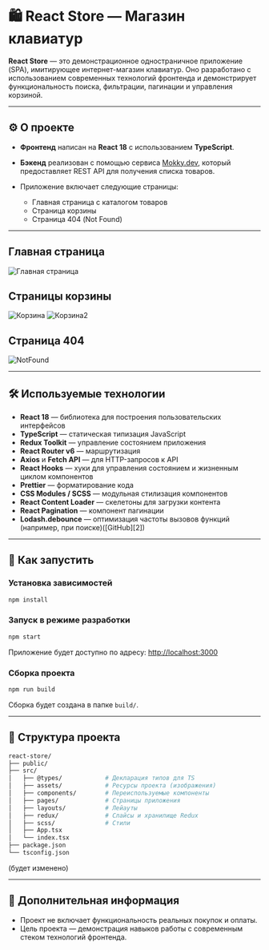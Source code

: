 # 🛍️ React Store — Магазин клавиатур

**React Store** — это демонстрационное одностраничное приложение (SPA), имитирующее интернет-магазин клавиатур. Оно разработано с использованием современных технологий фронтенда и демонстрирует функциональность поиска, фильтрации, пагинации и управления корзиной.

---

## ⚙️ О проекте

* **Фронтенд** написан на **React 18** с использованием **TypeScript**.
* **Бэкенд** реализован с помощью сервиса [Mokky.dev](https://mokky.dev/), который предоставляет REST API для получения списка товаров.
* Приложение включает следующие страницы:

  * Главная страница с каталогом товаров
  * Страница корзины
  * Страница 404 (Not Found)

---
## Главная страница
![Главная страница](https://i.imgur.com/ubwsXyN.png)

## Страницы корзины
![Корзина](https://i.imgur.com/oOFcgvU.png)
![Корзина2](https://i.imgur.com/KNLnF1A.png)

## Страница 404
![NotFound](https://i.imgur.com/deWRO56.png)

---

## 🛠️ Используемые технологии

* **React 18** — библиотека для построения пользовательских интерфейсов
* **TypeScript** — статическая типизация JavaScript
* **Redux Toolkit** — управление состоянием приложения
* **React Router v6** — маршрутизация
* **Axios** и **Fetch API** — для HTTP-запросов к API
* **React Hooks** — хуки для управления состоянием и жизненным циклом компонентов
* **Prettier** — форматирование кода
* **CSS Modules / SCSS** — модульная стилизация компонентов
* **React Content Loader** — скелетоны для загрузки контента
* **React Pagination** — компонент пагинации
* **Lodash.debounce** — оптимизация частоты вызовов функций (например, при поиске)([GitHub][2])

---

## 🚀 Как запустить

### Установка зависимостей

```bash
npm install
```

### Запуск в режиме разработки

```bash
npm start
```

Приложение будет доступно по адресу: [http://localhost:3000](http://localhost:3000)

### Сборка проекта

```bash
npm run build
```

Сборка будет создана в папке `build/`.

---

## 📂 Структура проекта

```bash
react-store/
├── public/
├── src/
│   ├── @types/            # Декларация типов для TS
│   ├── assets/            # Ресурсы проекта (изображения)
│   ├── components/        # Переиспользуемые компоненты
│   ├── pages/             # Страницы приложения
│   ├── layouts/           # Лейауты
│   ├── redux/             # Слайсы и хранилище Redux
│   ├── scss/              # Стили
│   ├── App.tsx
│   └── index.tsx
├── package.json
└── tsconfig.json
```

(будет изменено)

---

## 📌 Дополнительная информация

* Проект не включает функциональность реальных покупок и оплаты.
* Цель проекта — демонстрация навыков работы с современным стеком технологий фронтенда.


